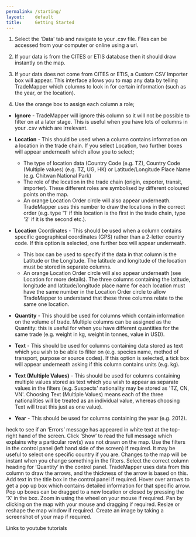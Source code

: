 ```yaml
---
permalink: /starting/
layout:    default
title:     Getting Started
---
```



1) Select the 'Data' tab and navigate to your .csv file. Files can be accessed from your computer or online using a url.

2) If your data is from the CITES or ETIS database then it should draw instantly on the map.

3) If your data does not come from CITES or ETIS, a Custom CSV Importer box will appear. This interface allows you to map any data by telling TradeMapper which columns to look in for certain information (such as the year, or the location).

4) Use the orange box to assign each column a role;

  * __Ignore__ - TradeMapper will ignore this column so it will not be possible to filter on at a later stage. This is useful   when you have lots of columns in your .csv which are irrelevant.
 
  * __Location__ - This should be used when a column contains information on a location in the trade chain. If you select Location, two further boxes will appear underneath which allow you to select;
     * The type of location data (Country Code (e.g. TZ), Country Code (Multiple values) (e.g. TZ, UG, HK) or Latitude/Longitude Place Name (e.g. Chitwan National Park)
     * The role of the location in the trade chain (origin, exporter, transit, importer). These different roles are symbolised by different coloured points on the map.
     * An orange Location Order circle will also appear underneath. TradeMapper uses this number to draw the locations in the correct order (e.g. type '1' if this location is the first in the trade chain, type '2' if it is the second etc.).

  * __Location__ Coordinates - This should be used when a column contains specific geographical coordinates (GPS) rather than a 2-letter country code. If this option is selected, one further box will appear underneath. 
     * This box can be used to specify if the data in that column is the Latitude or the Longitude. The latitude and longitude of the location must be stored in separate columns. 
     * An orange Location Order circle will also appear underneath (see Location for more details). The three columns containing the latitude, longitude and latitude/longitude place name for each location must have the same number in the Location Order circle to allow TradeMapper to understand that these three columns relate to the same one location.
 

  * __Quantity__ - This should be used for columns which contain information on the volume of trade. Multiple columns can be assigned as the Quantity: this is useful for when you have different quantities for the same trade (e.g. weight in kg, weight in tonnes, value in USD). 
 
  * __Text__ - This should be used for columns containing data stored as text which you wish to be able to filter on (e.g. species name, method of transport, purpose or source codes). If this option is selected, a tick box will appear underneath asking if this column contains units (e.g. kg).
 
 * __Text (Multiple Values)__ - This should be used for columns containing multiple values stored as text which you wish to appear as separate values in the filters (e.g. Suspects' nationality may be stored as 'TZ, CN, VN'. Choosing Text (Multiple Values) means each of the three nationalities will be treated as an individual value, whereas choosing Text will treat this just as one value).

 * __Year__ - This should be used for columns containing the year (e.g. 2012).

heck to see if an ‘Errors’ message has appeared in white text at the top-right hand of the screen. Click ‘Show’ to read the full message which explains why a particular row(s) was not drawn on the map.
Use the filters in the control panel (left hand side of the screen) if required. It may be useful to select one specific country if you are. Changes to the map will be instant when you change something in the filters.
Select the correct column heading for ‘Quantity’ in the control panel. TradeMapper uses data from this column to draw the arrows, and the thickness of the arrow is based on this.
Add text in the title box in the control panel if required. 
Hover over arrows to get a pop up box which contains detailed information for that specific arrow. Pop up boxes can be dragged to a new location or closed by pressing the ‘X’ in the box. 
Zoom in using the wheel on your mouse if required.
Pan by clicking on the map with your mouse and dragging if required.
Resize or reshape the map window if required.
Create an image by taking a screenshot of your map if required.


Links to youtube tutorials
